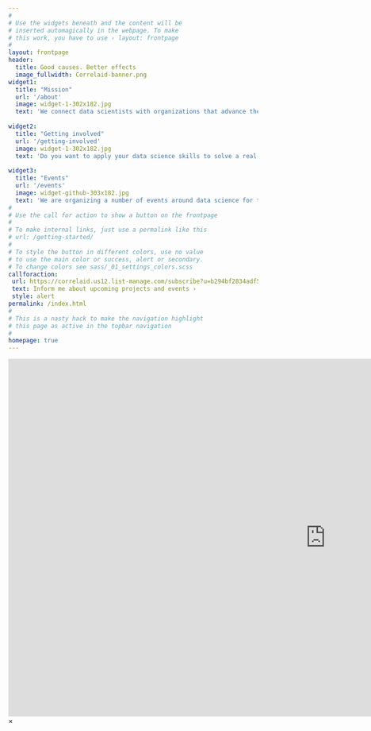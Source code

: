 ```yaml
---
#
# Use the widgets beneath and the content will be
# inserted automagically in the webpage. To make
# this work, you have to use › layout: frontpage
#
layout: frontpage
header:
  title: Good causes. Better effects
  image_fullwidth: Correlaid-banner.png
widget1:
  title: "Mission"
  url: '/about'
  image: widget-1-302x182.jpg
  text: 'We connect data scientists with organizations that advance the social good.'
  
widget2:
  title: "Getting involved"
  url: '/getting-involved'
  image: widget-1-302x182.jpg
  text: 'Do you want to apply your data science skills to solve a real-world problem? Are you part of an NGO that wants to use data science to operate more efficiently and effectively? Then get in touch!'
  
widget3:
  title: "Events"
  url: '/events'
  image: widget-github-303x182.jpg
  text: 'We are organizing a number of events around data science for the social good.'
#
# Use the call for action to show a button on the frontpage
#
# To make internal links, just use a permalink like this
# url: /getting-started/
#
# To style the button in different colors, use no value
# to use the main color or success, alert or secondary.
# To change colors see sass/_01_settings_colors.scss
callforaction:
 url: https://correlaid.us12.list-manage.com/subscribe?u=b294bf2834adf5d89bdd2dd5a&id=915f3f3eff
 text: Inform me about upcoming projects and events ›
 style: alert
permalink: /index.html
#
# This is a nasty hack to make the navigation highlight
# this page as active in the topbar navigation
#
homepage: true
---
```


<div id="videoModal" class="reveal-modal large" data-reveal="">
  <div class="flex-video widescreen vimeo" style="display: block;">
    <iframe width="1280" height="720" src="https://www.youtube.com/embed/3b5zCFSmVvU" frameborder="0" allowfullscreen></iframe>
  </div>
  <a class="close-reveal-modal">&#215;</a>
</div>
